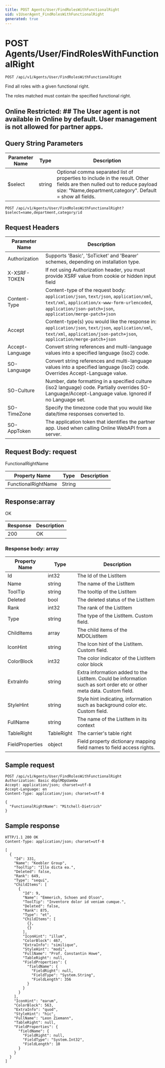 ```yaml
---
title: POST Agents/User/FindRolesWithFunctionalRight
uid: v1UserAgent_FindRolesWithFunctionalRight
generated: true
---
```


# POST Agents/User/FindRolesWithFunctionalRight

```http
POST /api/v1/Agents/User/FindRolesWithFunctionalRight
```

Find all roles with a given functional right.


The roles matched must contain the specified functional right. 


## Online Restricted: ## The User agent is not available in Online by default. User management is not allowed for partner apps.






## Query String Parameters

| Parameter Name | Type |  Description |
|----------------|------|--------------|
| $select | string |  Optional comma separated list of properties to include in the result. Other fields are then nulled out to reduce payload size: "Name,department,category". Default = show all fields. |

```http
POST /api/v1/Agents/User/FindRolesWithFunctionalRight?$select=name,department,category/id
```


## Request Headers

| Parameter Name | Description |
|----------------|-------------|
| Authorization  | Supports 'Basic', 'SoTicket' and 'Bearer' schemes, depending on installation type. |
| X-XSRF-TOKEN   | If not using Authorization header, you must provide XSRF value from cookie or hidden input field |
| Content-Type | Content-type of the request body: `application/json`, `text/json`, `application/xml`, `text/xml`, `application/x-www-form-urlencoded`, `application/json-patch+json`, `application/merge-patch+json` |
| Accept         | Content-type(s) you would like the response in: `application/json`, `text/json`, `application/xml`, `text/xml`, `application/json-patch+json`, `application/merge-patch+json` |
| Accept-Language | Convert string references and multi-language values into a specified language (iso2) code. |
| SO-Language | Convert string references and multi-language values into a specified language (iso2) code. Overrides Accept-Language value. |
| SO-Culture | Number, date formatting in a specified culture (iso2 language) code. Partially overrides SO-Language/Accept-Language value. Ignored if no Language set. |
| SO-TimeZone | Specify the timezone code that you would like date/time responses converted to. |
| SO-AppToken | The application token that identifies the partner app. Used when calling Online WebAPI from a server. |

## Request Body: request 

FunctionalRightName 

| Property Name | Type |  Description |
|----------------|------|--------------|
| FunctionalRightName | String |  |

## Response:array

OK

| Response | Description |
|----------------|-------------|
| 200 | OK |

### Response body: array

| Property Name | Type |  Description |
|----------------|------|--------------|
| Id | int32 | The Id of the ListItem |
| Name | string | The name of the ListItem |
| ToolTip | string | The tooltip of the ListItem |
| Deleted | bool | The deleted status of the ListItem |
| Rank | int32 | The rank of the ListItem |
| Type | string | The type of the ListItem. Custom field. |
| ChildItems | array | The child items of the MDOListItem |
| IconHint | string | The Icon hint of the ListItem. Custom field. |
| ColorBlock | int32 | The color indicator of the ListItem color block |
| ExtraInfo | string | Extra information added to the ListItem. Could be information such as sort order etc or other meta data. Custom field. |
| StyleHint | string | Style hint indicating, information such as background color etc. Custom field. |
| FullName | string | The name of the ListItem in its context |
| TableRight | TableRight | The carrier's table right |
| FieldProperties | object | Field property dictionary mapping field names to field access rights. |

## Sample request

```http!
POST /api/v1/Agents/User/FindRolesWithFunctionalRight
Authorization: Basic dGplMDpUamUw
Accept: application/json; charset=utf-8
Accept-Language: en
Content-Type: application/json; charset=utf-8

{
  "FunctionalRightName": "Mitchell-Dietrich"
}
```

## Sample response

```http_
HTTP/1.1 200 OK
Content-Type: application/json; charset=utf-8

[
  {
    "Id": 331,
    "Name": "Keebler Group",
    "ToolTip": "Illo dicta ea.",
    "Deleted": false,
    "Rank": 649,
    "Type": "sequi",
    "ChildItems": [
      {
        "Id": 9,
        "Name": "Emmerich, Schoen and Olson",
        "ToolTip": "Inventore dolor id veniam cumque.",
        "Deleted": false,
        "Rank": 875,
        "Type": "et",
        "ChildItems": [
          {},
          {}
        ],
        "IconHint": "illum",
        "ColorBlock": 467,
        "ExtraInfo": "similique",
        "StyleHint": "modi",
        "FullName": "Prof. Constantin Howe",
        "TableRight": null,
        "FieldProperties": {
          "fieldName": {
            "FieldRight": null,
            "FieldType": "System.String",
            "FieldLength": 356
          }
        }
      }
    ],
    "IconHint": "earum",
    "ColorBlock": 563,
    "ExtraInfo": "quod",
    "StyleHint": "hic",
    "FullName": "Leon Ziemann",
    "TableRight": null,
    "FieldProperties": {
      "fieldName": {
        "FieldRight": null,
        "FieldType": "System.Int32",
        "FieldLength": 10
      }
    }
  }
]
```